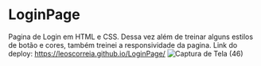 # LoginPage
Pagina de Login em HTML e CSS. Dessa vez além de treinar alguns estilos de botão e cores, também treinei a responsividade da pagina. 
Link do deploy: https://leoscorreia.github.io/LoginPage/
![Captura de Tela (46)](https://user-images.githubusercontent.com/102713481/190541413-e0130263-849f-4f02-90ea-90de37f2abb0.png)
